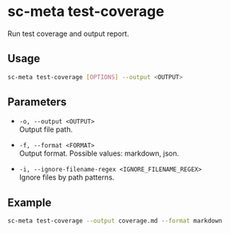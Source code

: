 # sc-meta test-coverage

Run test coverage and output report.

## Usage

```bash
sc-meta test-coverage [OPTIONS] --output <OUTPUT>
```

## Parameters

- `-o, --output <OUTPUT>`  
  Output file path.

- `-f, --format <FORMAT>`  
  Output format. Possible values: markdown, json.

- `-i, --ignore-filename-regex <IGNORE_FILENAME_REGEX>`  
  Ignore files by path patterns.

## Example

```bash
sc-meta test-coverage --output coverage.md --format markdown
